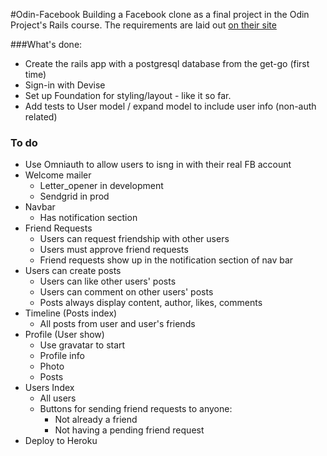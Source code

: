 #Odin-Facebook
Building a Facebook clone as a final project in the Odin Project's Rails course. The requirements are laid out [on their site](http://www.theodinproject.com/ruby-on-rails/final-project)

###What's done:
* Create the rails app with a postgresql database from the get-go (first time)
* Sign-in with Devise
* Set up Foundation for styling/layout - like it so far.
* Add tests to User model / expand model to include user info (non-auth related)

### To do
* Use Omniauth to allow users to isng in with their real FB account
* Welcome mailer
  * Letter_opener in development
  * Sendgrid in prod
* Navbar
  * Has notification section
* Friend Requests
  * Users can request friendship with other users
  * Users must approve friend requests
  * Friend requests show up in the notification section of nav bar
* Users can create posts
  * Users can like other users' posts
  * Users can comment on other users' posts
  * Posts always display content, author, likes, comments
* Timeline (Posts index)
  * All posts from user and user's friends
* Profile (User show)
  * Use gravatar to start
  * Profile info
  * Photo
  * Posts
* Users Index
  * All users
  * Buttons for sending friend requests to anyone:
    * Not already a friend
    * Not having a pending friend request
* Deploy to Heroku